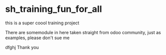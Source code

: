 # sh_training_fun_for_all
this is a super coool training project 

There are somemodule in here taken straight from odoo community, just as examples, please don't sue me



dfghj
Thank you

